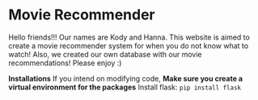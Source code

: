 # Movie Recommender
Hello friends!!! Our names are Kody and Hanna. 
This website is aimed to create a movie recommender system for when you do not know what to watch!
Also, we created our own database with our movie recommendations!
Please enjoy :)

**Installations**
If you intend on modifying code, **Make sure you create a virtual environment for the packages**
Install flask: `pip install flask`